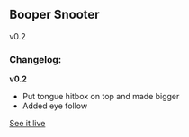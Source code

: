 Booper Snooter
--------------

v0.2

### Changelog:

**v0.2**
 - Put tongue hitbox on top and made bigger
 - Added eye follow

[See it live](http://cats.andrewray.me)
